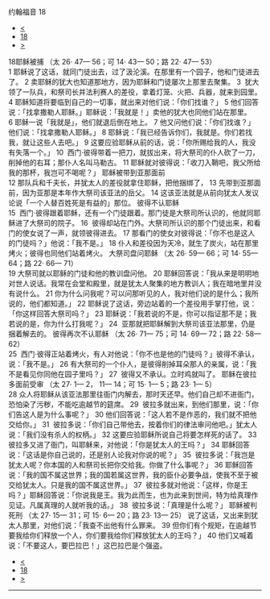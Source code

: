﻿





 约翰福音 18




* [<](bible/JHN17.md)
* [18](bible/JHN.md)
* [>](bible/JHN19.md)



 
18耶稣被捕 （太 26· 47— 56；可 14· 43— 50；路 22· 47— 53）  
1 耶稣说了这话，就同门徒出去，过了汲沦溪。在那里有一个园子，他和门徒进去了。 
2 卖耶稣的犹大也知道那地方，因为耶稣和门徒屡次上那里去聚集。 
3  犹大领了一队兵，和祭司长并法利赛人的差役，拿着灯笼、火把、兵器，就来到园里。 
4 耶稣知道将要临到自己的一切事，就出来对他们说：「你们找谁？」 
5 他们回答说：「找拿撒勒人耶稣。」耶稣说：「我就是！」卖他的犹大也同他们站在那里。 
6 耶稣一说「我就是」，他们就退后倒在地上。 
7 他又问他们说：「你们找谁？」他们说：「找拿撒勒人耶稣。」 
8 耶稣说：「我已经告诉你们，我就是。你们若找我，就让这些人去吧。」 
9 这要应验耶稣从前的话，说：「你所赐给我的人，我没有失落一个。」 
10  西门·彼得带着一把刀，就拔出来，将大祭司的仆人砍了一刀，削掉他的右耳；那仆人名叫马勒古。 
11 耶稣就对彼得说：「收刀入鞘吧，我父所给我的那杯，我岂可不喝呢？」 耶稣被带到亚那面前  
12 那队兵和千夫长，并犹太人的差役就拿住耶稣，把他捆绑了， 
13 先带到亚那面前，因为亚那是本年作大祭司该亚法的岳父。 
14 这该亚法就是从前向犹太人发议论说「一个人替百姓死是有益的」那位。 彼得不认耶稣  
15  西门·彼得跟着耶稣，还有一个门徒跟着。那门徒是大祭司所认识的，他就同耶稣进了大祭司的院子。 
16  彼得却站在门外。大祭司所认识的那个门徒出来，和看门的使女说了一声，就领彼得进去。 
17 那看门的使女对彼得说：「你不也是这人的门徒吗？」他说：「我不是。」 
18 仆人和差役因为天冷，就生了炭火，站在那里烤火；彼得也同他们站着烤火。
 大祭司盘问耶稣 （太 26· 59— 66；可 14· 55— 64；路 22· 66— 71）  
19 大祭司就以耶稣的门徒和他的教训盘问他。 
20 耶稣回答说：「我从来是明明地对世人说话。我常在会堂和殿里，就是犹太人聚集的地方教训人；我在暗地里并没有说什么。 
21 你为什么问我呢？可以问那听见的人，我对他们说的是什么；我所说的，他们都知道。」 
22 耶稣说了这话，旁边站着的一个差役用手掌打他，说：「你这样回答大祭司吗？」 
23 耶稣说：「我若说的不是，你可以指证那不是；我若说的是，你为什么打我呢？」 
24  亚那就把耶稣解到大祭司该亚法那里，仍是捆着解去的。 
彼得再次不认耶稣 （太 26· 71— 75；可 14· 69— 72；路 22· 58— 62）  
25  西门·彼得正站着烤火，有人对他说：「你不也是他的门徒吗？」彼得不承认，说：「我不是。」 
26 有大祭司的一个仆人，是彼得削掉耳朵那人的亲属，说：「我不是看见你同他在园子里吗？」 
27  彼得又不承认。立时鸡就叫了。 
耶稣在彼拉多面前受审 （太 27· 1— 2， 11— 14；可 15· 1— 5；路 23· 1— 5）  
28 众人将耶稣从该亚法那里往衙门内解去，那时天还早。他们自己却不进衙门，恐怕染了污秽，不能吃逾越节的筵席。 
29  彼拉多就出来，到他们那里，说：「你们告这人是为什么事呢？」 
30 他们回答说：「这人若不是作恶的，我们就不把他交给你。」 
31  彼拉多说：「你们自己带他去，按着你们的律法审问他吧。」犹太人说：「我们没有杀人的权柄。」 
32 这要应验耶稣所说自己将要怎样死的话了。 
33  彼拉多又进了衙门，叫耶稣来，对他说：「你是犹太人的王吗？」 
34 耶稣回答说：「这话是你自己说的，还是别人论我对你说的呢？」 
35  彼拉多说：「我岂是犹太人呢？你本国的人和祭司长把你交给我。你做了什么事呢？」 
36 耶稣回答说：「我的国不属这世界；我的国若属这世界，我的臣仆必要争战，使我不至于被交给犹太人。只是我的国不属这世界。」 
37  彼拉多就对他说：「这样，你是王吗？」耶稣回答说：「你说我是王。我为此而生，也为此来到世间，特为给真理作见证。凡属真理的人就听我的话。」 
38  彼拉多说：「真理是什么呢？」 耶稣被判死刑 （太 27· 15— 31；可 15· 6— 20；路 23· 13— 25） 说了这话，又出来到犹太人那里，对他们说：「我查不出他有什么罪来。 
39 但你们有个规矩，在逾越节要我给你们释放一个人，你们要我给你们释放犹太人的王吗？」 
40 他们又喊着说：「不要这人，要巴拉巴！」这巴拉巴是个强盗。 
* [<](bible/JHN17.md)
* [18](bible/JHN.md)
* [>](bible/JHN19.md)





---










